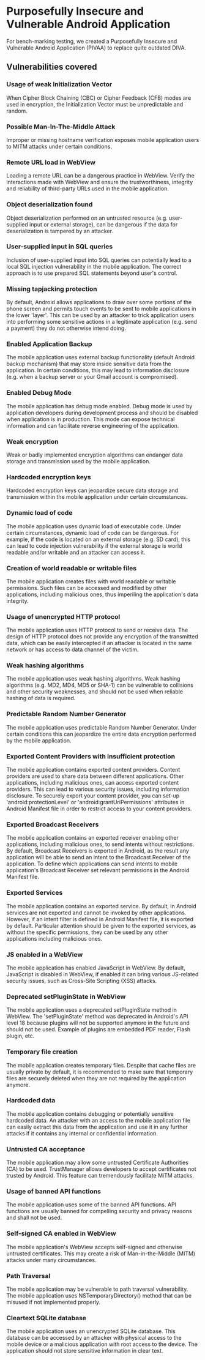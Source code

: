 # Purposefully Insecure and Vulnerable Android Application
For bench-marking testing, we created a Purposefully Insecure and Vulnerable Android Application (PIVAA) to replace quite outdated DIVA.

## Vulnerabilities covered
  
### Usage of weak Initialization Vector
When Cipher Block Chaining (CBC) or Cipher Feedback (CFB) modes are used in encryption, the Initialization Vector must be unpredictable and random.
  
### Possible Man-In-The-Middle Attack
Improper or missing hostname verification exposes mobile application users to MITM attacks under certain conditions.
  
### Remote URL load in WebView
Loading a remote URL can be a dangerous practice in WebView. Verify the interactions made with WebView and ensure the trustworthiness, integrity and reliability of third-party URLs used in the mobile application.
  
### Object deserialization found
Object deserialization performed on an untrusted resource (e.g. user-supplied input or external storage), can be dangerous if the data for deserialization is tampered by an attacker.
  
### User-supplied input in SQL queries
Inclusion of user-supplied input into SQL queries can potentially lead to a local SQL injection vulnerability in the mobile application. The correct approach is to use prepared SQL statements beyond user's control.
  
### Missing tapjacking protection
By default, Android allows applications to draw over some portions of the phone screen and permits touch events to be sent to mobile applications in the lower 'layer'. This can be used by an attacker to trick application users into performing some sensitive actions in a legitimate application (e.g. send a payment) they do not otherwise intend doing.
  
### Enabled Application Backup
The mobile application uses external backup functionality (default Android backup mechanism) that may store inside sensitive data from the application. In certain conditions, this may lead to information disclosure (e.g. when a backup server or your  Gmail account is compromised).
  
### Enabled Debug Mode
The mobile application has debug mode enabled. Debug mode is used by application developers during development process and should be disabled when application is in production. This mode can expose technical information and can facilitate reverse engineering of the application.
  
### Weak encryption
Weak or badly implemented encryption algorithms can endanger data storage and transmission used by the mobile application.
  
### Hardcoded encryption keys
Hardcoded encryption keys can jeopardize secure data storage and transmission within the mobile application under certain circumstances.
  
### Dynamic load of code
The mobile application uses dynamic load of executable code. Under certain circumstances, dynamic load of code can be dangerous. For example, if the code is located on an external storage (e.g. SD card), this can lead to code injection vulnerability if the external storage is world readable and/or writable and an attacker can access it.
  
### Creation of world readable or writable files
The mobile application creates files with world readable or writable permissions. Such  files can be accessed and modified by other applications, including malicious ones, thus imperiling the application's data integrity.
  
### Usage of unencrypted HTTP protocol
The mobile application uses HTTP protocol to send or receive data. The design of HTTP protocol does not provide any encryption of the transmitted data, which can be easily intercepted if an attacker is located in the same network or has access to data channel of the victim.
  
### Weak hashing algorithms
The mobile application uses weak hashing algorithms. Weak hashing algorithms (e.g. MD2, MD4, MD5 or SHA-1) can be vulnerable to collisions and other security weaknesses, and should not be used when reliable hashing of data is required.
  
### Predictable Random Number Generator
The mobile application uses predictable Random Number Generator. Under certain conditions this can jeopardize the entire data encryption performed by the mobile application.
  
### Exported Content Providers with insufficient protection 
The mobile application contains exported content providers. Content providers are used to share data between different applications. Other applications, including malicious ones, can access exported content providers.  This can lead to various security issues, including information disclosure. To securely export your content provider, you can set-up 'android:protectionLevel' or 'android:grantUriPermissions' attributes in Android Manifest file in order to restrict access to your content providers.
  
### Exported Broadcast Receivers
The mobile application contains an exported receiver enabling other applications, including malicious ones, to send intents without restrictions. By default, Broadcast Receivers is exported in Android, as the result any application will be able to send an intent to the Broadcast Receiver of the application. To define which applications can send intents to mobile application's Broadcast Receiver set relevant permissions in the Android Manifest file.
  
  
### Exported Services
The mobile application contains an exported service. By default, in Android services are not exported and cannot be invoked by other applications. However, if an intent filter is defined in  Android Manifest file, it is exported by default. Particular attention should be given to the exported services, as without the specific permissions, they can be used by any other applications including malicious ones.
  
### JS enabled in a WebView
The mobile application has enabled JavaScript in WebView. By default, JavaScript is disabled in WebView, if enabled it can bring various JS-related security issues, such as Cross-Site Scripting (XSS) attacks.
  
### Deprecated setPluginState in WebView
The mobile application uses a deprecated setPluginState method in WebView. The 'setPluginState' method was deprecated in Android's API level 18 because plugins will not be supported anymore in the future and should not be used. Example of plugins are embedded PDF reader, Flash plugin, etc.
  
### Temporary file creation
The mobile application creates temporary files. Despite that cache files are usually private by default, it is recommended to make sure that temporary files are securely deleted when they are not required by the application anymore.
  
### Hardcoded data
The mobile application contains debugging or potentially sensitive hardcoded data. An attacker with an access to the mobile application file can easily extract this data from the application and use it in any further attacks if it contains any internal or confidential information.
  
### Untrusted CA acceptance
The mobile application may allow some untrusted Certificate Authorities (CA) to be used. TrustManager allows developers to accept certificates not trusted by Android. This feature can tremendously facilitate MiTM attacks.
  
### Usage of banned API functions
The mobile application uses some of the banned API functions. API functions are usually banned for compelling security and privacy reasons and shall not be used.
  
### Self-signed CA enabled in WebView
The mobile application's WebView accepts self-signed and otherwise untrusted certificates. This may create a risk of Man-in-the-Middle (MITM) attacks under many circumstances.
  
### Path Traversal
The mobile application may be vulnerable to path traversal vulnerability. The mobile application uses NSTemporaryDirectory() method that can be misused if not implemented properly.
  
### Cleartext SQLite database
The mobile application uses an unencrypted SQLite database. This database can be accessed by an attacker with physical access to the mobile device or a malicious application with root access to the device. The application should not store sensitive information in clear text.